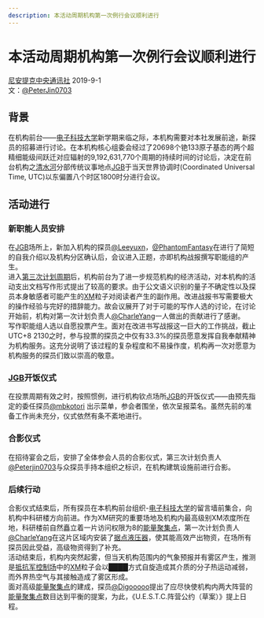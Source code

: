 ```yaml
---
description: 本活动周期机构第一次例行会议顺利进行
---
```


# 本活动周期机构第一次例行会议顺利进行

[尼安提克中央通讯社](https://wiki.nia.ac.cn/NIACNA)  2019-9-1   
文：[@PeterJin0703](https://wiki.nia.ac.cn/PeterJin0703)

## 背景
在机构前台——[电子科技大学](https://wiki.nia.ac.cn/UESTC)新学期来临之际，本机构需要对本社发展前途，新探员的招募进行讨论。在本机构核心组委会经过了20698个铯133原子基态的两个超精细能级间跃迁对应辐射的9,192,631,770个周期的持续时间的讨论后，决定在前台机构之[清水河](https://wiki.nia.ac.cn/QSH)分部传统议事地点[JGB](https://wiki.nia.ac.cn/JGB.md)于当天世界协调时(Coordinated Universal Time, UTC)以东偏置八个时区1800时分进行会议。   
## 活动进行  
### 新职能人员安排
在[JGB](https://wiki.nia.ac.cn/JGB.md)场所上，新加入机构的探员[@Leeyuxn](https://wiki.nia.ac.cn/Leeyuxn)，[@PhantomFantasy](https://wiki.nia.ac.cn/PhantomFantasy)在进行了简短的自我介绍以及机构分区确认后，会议进入正题，亦即机构战报撰写职能组的产生。     
进入[第三次计划周期](/story/blob/master/essay/news/3rd-handover.md)后，机构前台为了进一步规范机构的经济活动，对本机构的活动支出文档写作形式提出了较高的要求。由于公文语义识别的量子不确定性以及探员本身敏感者可能产生的[XM](https://wiki.nia.ac.cn/XM)粒子对阅读者产生的副作用。改进战报书写需要极大的操作经验与完好的措辞能力。故会议展开了对于可能的写作人选的讨论，在讨论开始前，机构对第一次计划负责人[@CharleYang](https://wiki.nia.ac.cn/CharleYang)一人做出的贡献进行了感谢。    
写作职能组人选以自愿投票产生。面对在改进书写战报这一巨大的工作挑战，截止UTC+8 2130之时，参与投票的探员之中仅有33.3%的探员愿意发挥自我奉献精神为机构服务。这充分说明了该过程的复杂程度和不易操作度，机构再一次对愿意为机构服务的探员们致以崇高的敬意。   
### [JGB](https://wiki.nia.ac.cn/JGB.md)开饭仪式
在投票周期有效之时，按照惯例，进行机构钦点场所[JGB](https://wiki.nia.ac.cn/JGB.md)的开饭仪式——由预先指定的委任探员[@mbkotori](https://wiki.nia.ac.cn/mbkotori) 出示菜单，参会者围坐，依次呈报菜名。虽然先前的准备工作尚未充分，仪式依然有条不紊地进行。   
### 合影仪式
在招待宴会之后，安排了全体参会人员的合影仪式，第三次计划负责人[@Peterjin0703](https://wiki.nia.ac.cn/Peterjin0703)与众探员手持本组织之标识，在机构建筑设施前进行合影。      
### 后续行动     
合影仪式结束后，所有探员在本机构前台组织-[电子科技大学](https://wiki.nia.ac.cn/UESTC)的留言墙前集合，向机构中科研楼方向前进。作为XM研究的重要场地及机构内最高级别XM浓度所在地，科研楼前自然矗立着一片访问权限为8的[能量聚集点](https://wiki.nia.ac.cn/Portal)，第一次计划负责人[@CharleYang](https://wiki.nia.ac.cn/CharleYang)在这片区域内安装了[据点液压器](https://wiki.nia.ac.cn/PortalFracker)，使其能高效产出物资，在场所有探员因此受益，高级物资得到了补充。   
活动结束后，机构内突然起雾，但当天机构范围内的气象预报并有雾区产生，推测是[抵抗军](https://wiki.nia.ac.cn/RES)[控制场](https://wiki.nia.ac.cn/ControlField)中的[XM](https://wiki.nia.ac.cn/XM)粒子会以████方式自旋造成其介质的分子热运动减弱，而外界热空气与其接触造成了雾区形成。     
面对高级[能量聚集点](https://wiki.nia.ac.cn/Portal)的建成，探员[@Digooooo](https://wiki.nia.ac.cn/Digooooo)提出了应尽快使机构内两大阵营的[能量聚集点](https://wiki.nia.ac.cn/Portal)数目达到平衡的提案，为此，《U.E.S.T.C.阵营公约（草案）》提上日程。  

